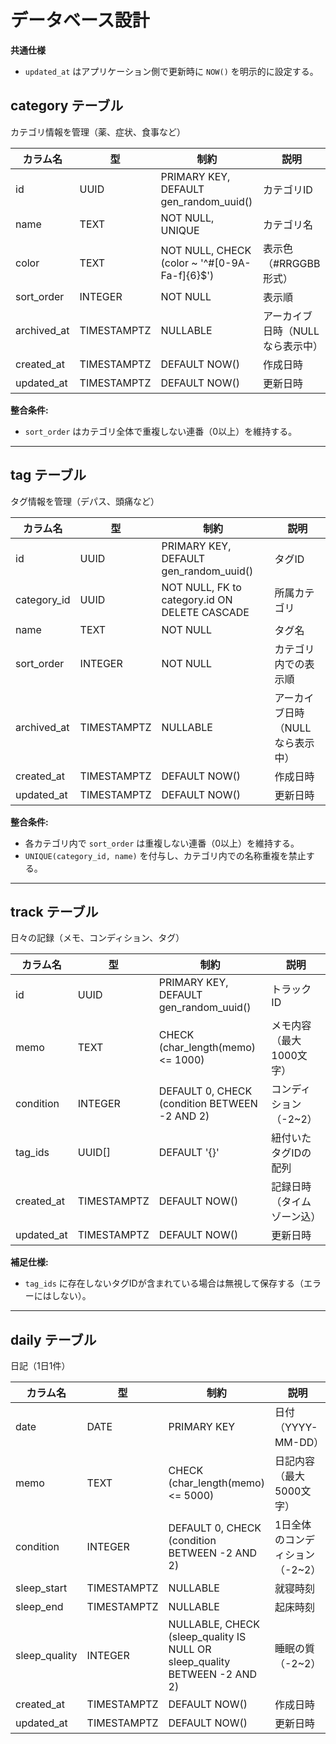 # データベース設計

**共通仕様**
- `updated_at` はアプリケーション側で更新時に `NOW()` を明示的に設定する。

## category テーブル
カテゴリ情報を管理（薬、症状、食事など）

| カラム名    | 型          | 制約                                          | 説明                             |
| ----------- | ----------- | --------------------------------------------- | -------------------------------- |
| id          | UUID        | PRIMARY KEY, DEFAULT gen_random_uuid()        | カテゴリID                       |
| name        | TEXT        | NOT NULL, UNIQUE                              | カテゴリ名                       |
| color       | TEXT        | NOT NULL, CHECK (color ~ '^#[0-9A-Fa-f]{6}$') | 表示色（#RRGGBB形式）            |
| sort_order  | INTEGER     | NOT NULL                                      | 表示順                           |
| archived_at | TIMESTAMPTZ | NULLABLE                                      | アーカイブ日時（NULLなら表示中） |
| created_at  | TIMESTAMPTZ | DEFAULT NOW()                                 | 作成日時                         |
| updated_at  | TIMESTAMPTZ | DEFAULT NOW()                                 | 更新日時                         |

**整合条件:**
- `sort_order` はカテゴリ全体で重複しない連番（0以上）を維持する。


---

## tag テーブル
タグ情報を管理（デパス、頭痛など）

| カラム名    | 型          | 制約                                          | 説明                             |
| ----------- | ----------- | --------------------------------------------- | -------------------------------- |
| id          | UUID        | PRIMARY KEY, DEFAULT gen_random_uuid()        | タグID                           |
| category_id | UUID        | NOT NULL, FK to category.id ON DELETE CASCADE | 所属カテゴリ                     |
| name        | TEXT        | NOT NULL                                      | タグ名                           |
| sort_order  | INTEGER     | NOT NULL                                      | カテゴリ内での表示順             |
| archived_at | TIMESTAMPTZ | NULLABLE                                      | アーカイブ日時（NULLなら表示中） |
| created_at  | TIMESTAMPTZ | DEFAULT NOW()                                 | 作成日時                         |
| updated_at  | TIMESTAMPTZ | DEFAULT NOW()                                 | 更新日時                         |

**整合条件:**
- 各カテゴリ内で `sort_order` は重複しない連番（0以上）を維持する。
- `UNIQUE(category_id, name)` を付与し、カテゴリ内での名称重複を禁止する。

---

## track テーブル
日々の記録（メモ、コンディション、タグ）

| カラム名   | 型          | 制約                                          | 説明                       |
| ---------- | ----------- | --------------------------------------------- | -------------------------- |
| id         | UUID        | PRIMARY KEY, DEFAULT gen_random_uuid()        | トラックID                 |
| memo       | TEXT        | CHECK (char_length(memo) <= 1000)             | メモ内容（最大1000文字）   |
| condition  | INTEGER     | DEFAULT 0, CHECK (condition BETWEEN -2 AND 2) | コンディション（-2~2）     |
| tag_ids    | UUID[]      | DEFAULT '{}'                                  | 紐付いたタグIDの配列       |
| created_at | TIMESTAMPTZ | DEFAULT NOW()                                 | 記録日時（タイムゾーン込） |
| updated_at | TIMESTAMPTZ | DEFAULT NOW()                                 | 更新日時                   |

**補足仕様:**
- `tag_ids` に存在しないタグIDが含まれている場合は無視して保存する（エラーにはしない）。

---

## daily テーブル
日記（1日1件）

| カラム名      | 型          | 制約                                                           | 説明                            |
| ------------- | ----------- | -------------------------------------------------------------- | ------------------------------- |
| date          | DATE        | PRIMARY KEY                                                    | 日付（YYYY-MM-DD）              |
| memo          | TEXT        | CHECK (char_length(memo) <= 5000)                              | 日記内容（最大5000文字）        |
| condition     | INTEGER     | DEFAULT 0, CHECK (condition BETWEEN -2 AND 2)                  | 1日全体のコンディション（-2~2） |
| sleep_start   | TIMESTAMPTZ | NULLABLE                                                       | 就寝時刻                        |
| sleep_end     | TIMESTAMPTZ | NULLABLE                                                       | 起床時刻                        |
| sleep_quality | INTEGER     | NULLABLE, CHECK (sleep_quality IS NULL OR sleep_quality BETWEEN -2 AND 2) | 睡眠の質（-2~2）                |
| created_at    | TIMESTAMPTZ | DEFAULT NOW()                                                  | 作成日時                        |
| updated_at    | TIMESTAMPTZ | DEFAULT NOW()                                                  | 更新日時                        |